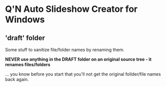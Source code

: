 # Q'N Auto Slideshow Creator for Windows   

## 'draft' folder

Some stuff to sanitize file/folder names by renaming them.


**NEVER use anything in the DRAFT folder on an original source tree - it renames files/folders**

... you know before you start that you'll not get the original follder/file names back again.

